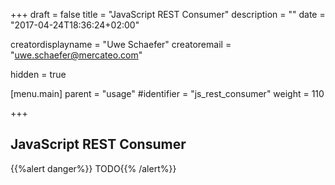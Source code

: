 +++
draft = false
title = "JavaScript REST Consumer"
description = ""
date = "2017-04-24T18:36:24+02:00"

creatordisplayname = "Uwe Schaefer"
creatoremail = "uwe.schaefer@mercateo.com"

hidden = true

[menu.main]
parent = "usage"
#identifier = "js_rest_consumer"
weight = 110


+++

## JavaScript REST Consumer

{{%alert danger%}} TODO{{% /alert%}}
